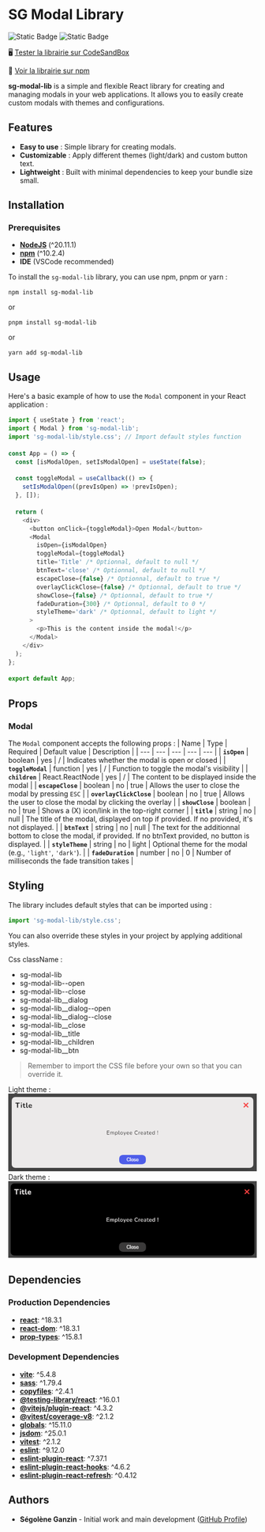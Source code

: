 # SG Modal Library

![Static Badge](https://img.shields.io/badge/Made_with-ReactJS-blue)
![Static Badge](https://img.shields.io/badge/Publish_on-npm-red)

🖥 [Tester la librairie sur CodeSandBox](https://codesandbox.io/p/devbox/sg-modal-lib-test-kgm332)

🔎 [Voir la librairie sur npm](https://www.npmjs.com/package/sg-modal-lib)

**sg-modal-lib** is a simple and flexible React library for creating and managing modals in your web applications.
It allows you to easily create custom modals with themes and configurations.

## Features

- **Easy to use** : Simple library for creating modals.
- **Customizable** : Apply different themes (light/dark) and custom button text.
- **Lightweight** : Built with minimal dependencies to keep your bundle size small.

## Installation

### Prerequisites

- **[NodeJS](https://nodejs.org/fr/)** (^20.11.1)
- **[npm](https://www.npmjs.com/)** (^10.2.4)
- **IDE** (VSCode recommended)

To install the `sg-modal-lib` library, you can use npm, pnpm or yarn :

```
npm install sg-modal-lib
```

or

```
pnpm install sg-modal-lib
```

or

```
yarn add sg-modal-lib
```

## Usage

Here's a basic example of how to use the `Modal` component in your React application :

```javascript
import { useState } from 'react';
import { Modal } from 'sg-modal-lib';
import 'sg-modal-lib/style.css'; // Import default styles function

const App = () => {
  const [isModalOpen, setIsModalOpen] = useState(false);

  const toggleModal = useCallback(() => {
    setIsModalOpen((prevIsOpen) => !prevIsOpen);
  }, []);

  return (
    <div>
      <button onClick={toggleModal}>Open Modal</button>
      <Modal
        isOpen={isModalOpen}
        toggleModal={toggleModal}
        title='Title' /* Optionnal, default to null */
        btnText='close' /* Optionnal, default to null */
        escapeClose={false} /* Optionnal, default to true */
        overlayClickClose={false} /* Optionnal, default to true */
        showClose={false} /* Optionnal, default to true */
        fadeDuration={300} /* Optionnal, default to 0 */
        styleTheme='dark' /* Optionnal, default to light */
      >
        <p>This is the content inside the modal!</p>
      </Modal>
    </div>
  );
};

export default App;
```

## Props

### Modal

The `Modal` component accepts the following props :
| Name | Type | Required | Default value | Description |
| --- | --- | --- | --- | --- |
| **`isOpen`** | boolean | yes | / | Indicates whether the modal is open or closed |
| **`toggleModal`** | function | yes | / | Function to toggle the modal's visibility |
| **`children`** | React.ReactNode | yes | / | The content to be displayed inside the modal |
| **`escapeClose`** | boolean | no | true | Allows the user to close the modal by pressing `ESC` |
| **`overlayClickClose`** | boolean | no | true | Allows the user to close the modal by clicking the overlay |
| **`showClose`** | boolean | no | true | Shows a (X) icon/link in the top-right corner |
| **`title`** | string | no | null | The title of the modal, displayed on top if provided. If no provided, it's not displayed. |
| **`btnText`** | string | no | null | The text for the additionnal bottom to close the modal, if provided. If no btnText provided, no button is displayed. |
| **`styleTheme`** | string | no | light | Optional theme for the modal (e.g., `'light'`, `'dark'`). |
| **`fadeDuration`** | number | no | 0 | Number of milliseconds the fade transition takes |

## Styling

The library includes default styles that can be imported using :

```javascript
import 'sg-modal-lib/style.css';
```

You can also override these styles in your project by applying additional styles.

Css className :

- sg-modal-lib
- sg-modal-lib--open
- sg-modal-lib--close
- sg-modal-lib\_\_dialog
- sg-modal-lib\_\_dialog--open
- sg-modal-lib\_\_dialog--close
- sg-modal-lib\_\_close
- sg-modal-lib\_\_title
- sg-modal-lib\_\_children
- sg-modal-lib\_\_btn

> Remember to import the CSS file before your own so that you can override it.

Light theme : <br>
![Light theme screenshot](./src/assets/lightTheme.png) <br>
Dark theme : <br>
![Dark theme screenshot](./src/assets/darkTheme.png) <br>

## Dependencies

### Production Dependencies

- **[react](https://www.npmjs.com/package/react)**: ^18.3.1
- **[react-dom](https://www.npmjs.com/package/react-dom)**: ^18.3.1
- **[prop-types](https://www.npmjs.com/package/prop-types)**: ^15.8.1

### Development Dependencies

- **[vite](https://www.npmjs.com/package/vite)**: ^5.4.8
- **[sass](https://www.npmjs.com/package/sass)**: ^1.79.4
- **[copyfiles](https://www.npmjs.com/package/copyfiles)**: ^2.4.1
- **[@testing-library/react](https://www.npmjs.com/package/@testing-library/react)**: ^16.0.1
- **[@vitejs/plugin-react](https://www.npmjs.com/package/@vitejs/plugin-react)**: ^4.3.2
- **[@vitest/coverage-v8](https://www.npmjs.com/package/@vitest/coverage-v8)**: ^2.1.2
- **[globals](https://www.npmjs.com/package/globals)**: ^15.11.0
- **[jsdom](https://www.npmjs.com/package/jsdom)**: ^25.0.1
- **[vitest](https://www.npmjs.com/package/vitest)**: ^2.1.2
- **[eslint](https://www.npmjs.com/package/eslint)**: ^9.12.0
- **[eslint-plugin-react](https://www.npmjs.com/package/eslint-plugin-react)**: ^7.37.1
- **[eslint-plugin-react-hooks](https://www.npmjs.com/package/eslint-plugin-react-hooks)**: ^4.6.2
- **[eslint-plugin-react-refresh](https://www.npmjs.com/package/eslint-plugin-react-refresh)**: ^0.4.12

## Authors

- **Ségolène Ganzin** - Initial work and main development ([GitHub Profile](https://github.com/segoleneganzin/))
